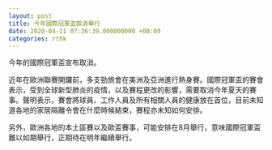 ```yaml
---
layout: post
title: 今年國際冠軍盃取消舉行
date: 2020-04-11 07:36:39.000000000 +08:00
categories: rthk
---
```


今年的國際冠軍盃宣布取消。

近年在歐洲聯賽開鑼前，多支勁旅會在美洲及亞洲進行熱身賽。國際冠軍盃的賽會表示，受到全球新型肺炎的疫情，以及賽程更改的影響，需要取消今年夏天的賽事。聲明表示，賽會將球員、工作人員及所有相關人員的健康放在首位，目前未知道各地的家居隔離令會在什麼時候結束，賽程亦未知如何安排。

另外，歐洲各地的本土區賽以及歐盃賽事，可能安排在8月舉行，意味國際冠軍盃難以如期舉行，正期待在明年繼續舉行。
